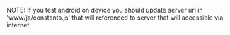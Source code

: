 NOTE: If you test android on device you should update server url in 'www/js/constants.js' that will referenced to server that will accessible via internet.